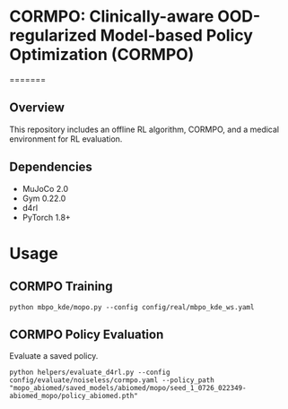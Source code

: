 # CORMPO: Clinically-aware OOD-regularized Model-based Policy Optimization (CORMPO)
=======
## Overview

This repository includes an offline RL algorithm, CORMPO, and a medical environment for RL evaluation.

## Dependencies

- MuJoCo 2.0
- Gym 0.22.0
- d4rl
- PyTorch 1.8+


# Usage
## CORMPO Training

```
python mbpo_kde/mopo.py --config config/real/mbpo_kde_ws.yaml
```

## CORMPO Policy Evaluation
Evaluate a saved policy.

```
python helpers/evaluate_d4rl.py --config config/evaluate/noiseless/cormpo.yaml --policy_path "mopo_abiomed/saved_models/abiomed/mopo/seed_1_0726_022349-abiomed_mopo/policy_abiomed.pth"
```
